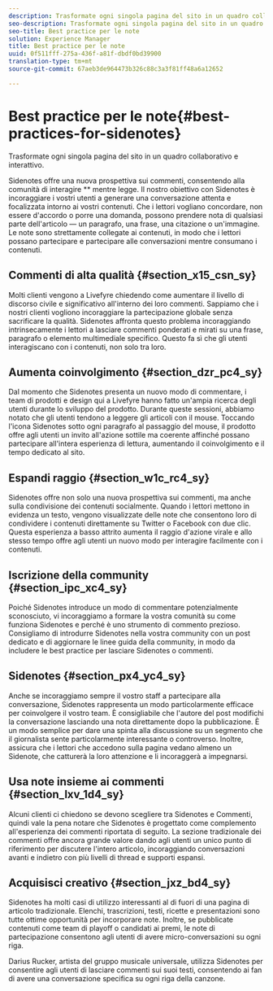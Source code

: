 ```yaml
---
description: Trasformate ogni singola pagina del sito in un quadro collaborativo e interattivo.
seo-description: Trasformate ogni singola pagina del sito in un quadro collaborativo e interattivo.
seo-title: Best practice per le note
solution: Experience Manager
title: Best practice per le note
uuid: 0f511fff-275a-436f-a81f-dbdf0bd39900
translation-type: tm+mt
source-git-commit: 67aeb3de964473b326c88c3a3f81ff48a6a12652

---
```



# Best practice per le note{#best-practices-for-sidenotes}

Trasformate ogni singola pagina del sito in un quadro collaborativo e interattivo.

Sidenotes offre una nuova prospettiva sui commenti, consentendo alla comunità di interagire ** mentre legge. Il nostro obiettivo con Sidenotes è incoraggiare i vostri utenti a generare una conversazione attenta e focalizzata intorno ai vostri contenuti. Che i lettori vogliano concordare, non essere d'accordo o porre una domanda, possono prendere nota di qualsiasi parte dell'articolo — un paragrafo, una frase, una citazione o un'immagine. Le note sono strettamente collegate ai contenuti, in modo che i lettori possano partecipare e partecipare alle conversazioni mentre consumano i contenuti.

## Commenti di alta qualità {#section_x15_csn_sy}

Molti clienti vengono a Livefyre chiedendo come aumentare il livello di discorso civile e significativo all'interno dei loro commenti. Sappiamo che i nostri clienti vogliono incoraggiare la partecipazione globale senza sacrificare la qualità. Sidenotes affronta questo problema incoraggiando intrinsecamente i lettori a lasciare commenti ponderati e mirati su una frase, paragrafo o elemento multimediale specifico. Questo fa sì che gli utenti interagiscano con i contenuti, non solo tra loro.

## Aumenta coinvolgimento {#section_dzr_pc4_sy}

Dal momento che Sidenotes presenta un nuovo modo di commentare, i team di prodotti e design qui a Livefyre hanno fatto un'ampia ricerca degli utenti durante lo sviluppo del prodotto. Durante queste sessioni, abbiamo notato che gli utenti tendono a leggere gli articoli con il mouse. Toccando l'icona Sidenotes sotto ogni paragrafo al passaggio del mouse, il prodotto offre agli utenti un invito all'azione sottile ma coerente affinché possano partecipare all'intera esperienza di lettura, aumentando il coinvolgimento e il tempo dedicato al sito.

## Espandi raggio {#section_w1c_rc4_sy}

Sidenotes offre non solo una nuova prospettiva sui commenti, ma anche sulla condivisione dei contenuti socialmente. Quando i lettori mettono in evidenza un testo, vengono visualizzate delle note che consentono loro di condividere i contenuti direttamente su Twitter o Facebook con due clic. Questa esperienza a basso attrito aumenta il raggio d'azione virale e allo stesso tempo offre agli utenti un nuovo modo per interagire facilmente con i contenuti.

## Iscrizione della community {#section_ipc_xc4_sy}

Poiché Sidenotes introduce un modo di commentare potenzialmente sconosciuto, vi incoraggiamo a formare la vostra comunità su come funziona Sidenotes e perché è uno strumento di commento prezioso. Consigliamo di introdurre Sidenotes nella vostra community con un post dedicato e di aggiornare le linee guida della community, in modo da includere le best practice per lasciare Sidenotes o commenti.

## Sidenotes {#section_px4_yc4_sy}

Anche se incoraggiamo sempre il vostro staff a partecipare alla conversazione, Sidenotes rappresenta un modo particolarmente efficace per coinvolgere il vostro team. È consigliabile che l'autore del post modifichi la conversazione lasciando una nota direttamente dopo la pubblicazione. È un modo semplice per dare una spinta alla discussione su un segmento che il giornalista sente particolarmente interessante o controverso. Inoltre, assicura che i lettori che accedono sulla pagina vedano almeno un Sidenote, che catturerà la loro attenzione e li incoraggerà a impegnarsi.

## Usa note insieme ai commenti {#section_lxv_1d4_sy}

Alcuni clienti ci chiedono se devono scegliere tra Sidenotes e Commenti, quindi vale la pena notare che Sidenotes è progettato come complemento all'esperienza dei commenti riportata di seguito. La sezione tradizionale dei commenti offre ancora grande valore dando agli utenti un unico punto di riferimento per discutere l'intero articolo, incoraggiando conversazioni avanti e indietro con più livelli di thread e supporti espansi.

## Acquisisci creativo {#section_jxz_bd4_sy}

Sidenotes ha molti casi di utilizzo interessanti al di fuori di una pagina di articolo tradizionale. Elenchi, trascrizioni, testi, ricette e presentazioni sono tutte ottime opportunità per incorporare note. Inoltre, se pubblicate contenuti come team di playoff o candidati ai premi, le note di partecipazione consentono agli utenti di avere micro-conversazioni su ogni riga.

Darius Rucker, artista del gruppo musicale universale, utilizza Sidenotes per consentire agli utenti di lasciare commenti sui suoi testi, consentendo ai fan di avere una conversazione specifica su ogni riga della canzone.
